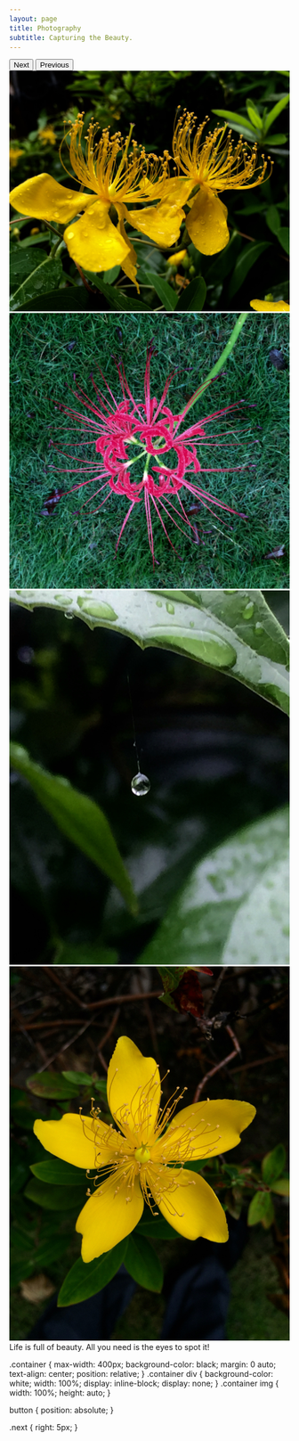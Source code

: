 ```yaml
---
layout: page
title: Photography
subtitle: Capturing the Beauty.
---
```

<section class="demo">
  <button class="next">Next</button>
  <button class="prev">Previous</button>
  <div class="container">
    <div style="display: inline-block;">
      <img src="/img/PhotoGallery/金丝桃.jpeg"/>
    </div>
    <div>
     <img src="/img/PhotoGallery/WechatIMG38.jpeg"/>
    </div>
    <div>
      <img src="/img/PhotoGallery/蜘蛛絲上的露珠.jpeg"/>
    </div>
    <div>
      <img src="/img/PhotoGallery/WechatIMG39.jpeg"/>
    </div>
  </div>
</section>

<div class="explanation">
  Life is full of beauty. All you need is the eyes to spot it!
</div>

.container {
  max-width: 400px;
  background-color: black;
  margin: 0 auto;
  text-align: center;
  position: relative;
}
.container div {
  background-color: white;
  width: 100%;
  display: inline-block;
  display: none;
}
.container img {
  width: 100%;
  height: auto;
}

button {
  position: absolute;
}

.next {
  right: 5px;
}

